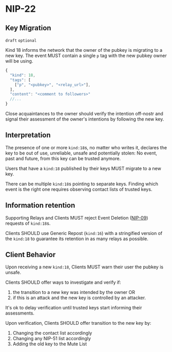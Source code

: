 NIP-22
======

Key Migration
-------------

`draft` `optional`

Kind 18 informs the network that the owner of the pubkey is migrating to a new key. The event MUST contain a single `p` tag with the new pubkey owner will be using. 

```js
{
  "kind": 18,   
  "tags": [
    ["p", "<pubkey>", "<relay_url>"],
  ],
  "content": "<comment to followers>"
  //...
}
```

Close acquaintances to the owner should verify the intention off-nostr and signal their assessment of the owner's intentions by following the new key. 

## Interpretation

The presence of one or more `kind:18`s, no matter who writes it, declares the key to be out of use, unreliable, unsafe and potentially stolen: No event, past and future, from this key can be trusted anymore.  

Users that have a `kind:18` published by their keys MUST migrate to a new key. 

There can be multiple `kind:18`s pointing to separate keys. Finding which event is the right one requires observing contact lists of trusted keys.

## Information retention

Supporting Relays and Clients MUST reject Event Deletion ([NIP-09](09.md)) requests of `kind:18`s.

Clients SHOULD use Generic Repost (`kind:16`) with a stringified version of the `kind:18` to guarantee its retention in as many relays as possible. 

## Client Behavior

Upon receiving a new `kind:18`, Clients MUST warn their user the pubkey is unsafe. 

Clients SHOULD offer ways to investigate and verify if: 
1. the transition to a new key was intended by the owner OR 
2. if this is an attack and the new key is controlled by an attacker.

It's ok to delay verification until trusted keys start informing their assessments.

Upon verification, Clients SHOULD offer transition to the new key by: 
1. Changing the contact list accordingly
2. Changing any NIP-51 list accordingly 
3. Adding the old key to the Mute List
